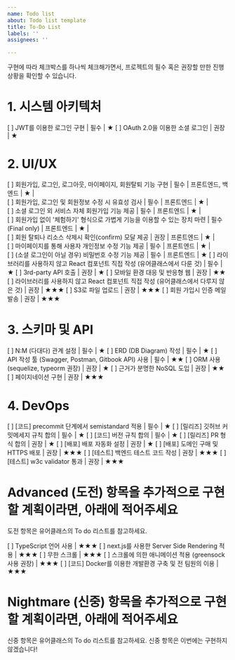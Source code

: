 ```yaml
---
name: Todo list
about: Todo list template
title: To-Do List
labels: ''
assignees: ''

---
```


구현에 따라 체크박스를 하나씩 체크해가면서, 프로젝트의 필수 혹은 권장할 만한 진행 상황을 확인할 수 있습니다.

# 1. 시스템 아키텍처
[ ] JWT를 이용한 로그인 구현 | 필수 | ★
[ ]  OAuth 2.0을 이용한 소셜 로그인 | 권장 | ★

# 2. UI/UX
[ ] 회원가입, 로그인, 로그아웃, 마이페이지, 회원탈퇴 기능 구현 | 필수 | 프론트엔드, 백엔드 | ★ |  
[ ] 회원가입, 로그인 및 회원정보 수정 시 유효성 검사 | 필수 | 프론트엔드 | ★ |  
[ ] 소셜 로그인 외 서비스 자체 회원가입 기능 제공 | 필수 | 프론트엔드 | ★ |  
[ ] 회원가입 없이 '체험하기' 형식으로 가볍게 기능을 이용할 수 있는 장치 마련 | 필수(Final only) | 프론트엔드 | ★ |  
[ ] 회원 탈퇴나 리소스 삭제시 확인(confirm) 모달 제공 | 권장 | 프론트엔드 | ★ |  
[ ] 마이페이지를 통해 사용자 개인정보 수정 기능 제공 | 필수 | 프론트엔드 | ★ |  
[ ] (소셜 로그인이 아닐 경우) 비밀번호 수정 기능 제공 | 필수 | 프론트엔드 | ★
[ ] 라이브러리를 사용하지 않고 React 컴포넌트 직접 작성 (유어클래스에서 다룬 것) | 필수 | ★
[ ] 3rd-party API 호출 | 권장 | ★
[ ] 모바일 환경 대응 및 반응형 웹 | 권장 | ★★
[ ] 라이브러리를 사용하지 않고 React 컴포넌트 직접 작성 (유어클래스에서 다루지 않은 것) | 권장 | ★★★
[ ] S3로 파일 업로드 | 권장 | ★★★
[ ] 회원 가입시 인증 메일 발송 | 권장 | ★★★

# 3. 스키마 및 API
[ ] N:M (다대다) 관계 설정 | 필수 | ★
[ ] ERD (DB Diagram) 작성 | 필수 | ★
[ ] API 작성 툴 (Swagger, Postman, Gitbook API) 사용 | 필수 | ★★
[ ] ORM 사용 (sequelize, typeorm 권장) | 권장 | ★
[ ] 근거가 분명한 NoSQL 도입 | 권장 | ★★
[ ] 페이지네이션 구현 | 권장 | ★★★

# 4. DevOps
[ ] [코드] precommit 단계에서 semistandard 적용 | 필수 | ★
[ ] [릴리즈] 깃허브 커밋메세지 규칙 합의 | 필수 | ★
[ ] [코드] 버전 규칙 합의 | 필수 | ★
[ ] [릴리즈] PR 형식 합의 | 권장 | ★
[ ] [배포] 배포 자동화 설정 | 권장 | ★
[ ] [배포] 도메인 구매 및 HTTPS 배포 | 권장 | ★★★
[ ] [테스트] 백엔드 테스트 코드 작성 | 권장 | ★★★
[ ] [테스트] w3c validator 통과 | 권장 | ★★★

# Advanced (도전) 항목을 추가적으로 구현할 계획이라면, 아래에 적어주세요
도전 항목은 유어클래스의 To do 리스트를 참고하세요.

[ ] TypeScript 언어 사용 | ★★★
[ ] next.js를 사용한 Server Side Rendering 적용 | ★★★
[ ] 무한 스크롤 | ★★★
[ ] 스크롤에 의한 애니메이션 적용 (greensock 사용 권장) | ★★★
[ ] [코드] Docker를 이용한 개발환경 구축 및 전 팀원의 이용 | ★★★

# Nightmare (신중) 항목을 추가적으로 구현할 계획이라면, 아래에 적어주세요
신중 항목은 유어클래스의 To do 리스트를 참고하세요.
신중 항목은 이번에는 구현하지 않겠습니다!
